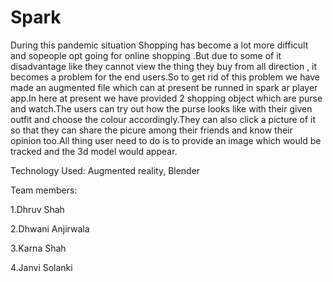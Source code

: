 # Spark

During this pandemic situation Shopping has become a lot more difficult and sopeople opt going for online shopping .But due to some of it disadvantage like they cannot view the thing they buy from all direction , it becomes a problem for the end users.So to get rid of this problem we have made an augmented file which can at present be runned in spark ar player app.In here at present we have provided 2 shopping object which are purse and watch.The users can try out how the purse looks like with their given outfit and choose the colour accordingly.They can also click a picture of it so that they can share the picure among their friends and know their opinion too.All thing user need to do is to provide an image which would be tracked and the 3d model would appear.

Technology Used: Augmented reality, Blender

Team members:

1.Dhruv Shah


2.Dhwani Anjirwala


3.Karna Shah


4.Janvi Solanki
